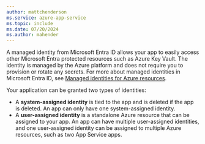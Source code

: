 ```yaml
---
author: mattchenderson
ms.service: azure-app-service
ms.topic: include
ms.date: 07/20/2024
ms.author: mahender
---
```


A managed identity from Microsoft Entra ID allows your app to easily access other Microsoft Entra protected resources such as Azure Key Vault. The identity is managed by the Azure platform and does not require you to provision or rotate any secrets. For more about managed identities in Microsoft Entra ID, see [Managed identities for Azure resources](/azure/active-directory/managed-identities-azure-resources/overview).

Your application can be granted two types of identities:

- A **system-assigned identity** is tied to the app and is deleted if the app is deleted. An app can only have one system-assigned identity.
- A **user-assigned identity** is a standalone Azure resource that can be assigned to your app. An app can have multiple user-assigned identities, and one user-assigned identity can be assigned to multiple Azure resources, such as two App Service apps.
